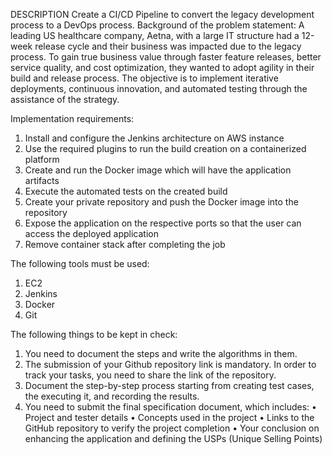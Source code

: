 DESCRIPTION
Create a CI/CD Pipeline to convert the legacy development process to a DevOps process.
Background of the problem statement:
A leading US healthcare company, Aetna, with a large IT structure had a 12-week release cycle and their business was impacted due to the legacy process. To gain
true business value through faster feature releases, better service quality, and cost optimization, they wanted to adopt agility in their build and release process.
The objective is to implement iterative deployments, continuous innovation, and automated testing through the assistance of the strategy.

Implementation requirements:
1.	Install and configure the Jenkins architecture on AWS instance
2.	Use the required plugins to run the build creation on a containerized platform
3.	Create and run the Docker image which will have the application artifacts
4.	Execute the automated tests on the created build
5.	Create your private repository and push the Docker image into the repository
6.	Expose the application on the respective ports so that the user can access the deployed application
7.	Remove container stack after completing the job

The following tools must be used:
1.	EC2
2.	Jenkins
3.	Docker
4.	Git

The following things to be kept in check:
1.	You need to document the steps and write the algorithms in them.
2.	The submission of your Github repository link is mandatory. In order to track your tasks, you need to share the link of the repository.
3.	Document the step-by-step process starting from creating test cases, the executing it, and recording the results.
4.	You need to submit the final specification document, which includes:
•	Project and tester details
•	Concepts used in the project
•	Links to the GitHub repository to verify the project completion
•	Your conclusion on enhancing the application and defining the USPs (Unique Selling Points)
 
